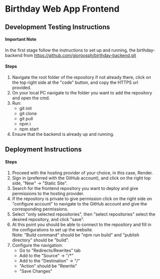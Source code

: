 # Birthday Web App Frontend

## Development Testing Instructions
#### Important Note
In the first stage follow the instructions to set up and running, the birthday-backend from https://github.com/giorgosph/birthday-backend.git

#### Steps
1. Navigate the root folder of the repository if not already there, click on the top right side at the "code" button, and copy the HTTPS url provided.
2. On your local PC navigate to the folder you want to add the repository and open the cmd.
3. Run:
    - git init
    - git clone <url>
    - git pull
    - npm i
    - npm start
4. Ensure that the backend is already up and running.

## Deployment Instructions 
#### Steps
1. Proceed with the hosting provider of your choice, in this case, Render.
2. Sign in (preferred with the GitHub account), and click on the right top side, "New" -> "Static Site".
3. Search for the frontend repository you want to deploy and give permissions to the hosting provider.
4. If the repository is private to give permission click on the right side on "configure account" to navigate to the GitHub account and give the corresponding permissions.
5. Select "only selected repositories", then "select repositories" select the desired repository, and click "save".
6. At this point you should be able to connect to the repository and fill in the configurations to set up the website.\
   Note: "Build command" should be "npm run build" and "publish directory" should be "build".
7. Configure the navigation:
    - Go to "Redirects/Rewrites" tab
    - Add to the "Source" -> "/*"
    - Add to the "Destination" -> "/"
    - "Action" should be "Rewrite"
    - "Save Changes"
